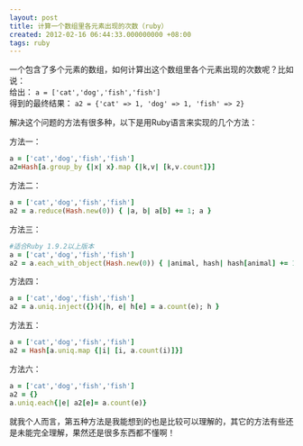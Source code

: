 ```yaml
---
layout: post
title: 计算一个数组里各元素出现的次数（ruby）
created: 2012-02-16 06:44:33.000000000 +08:00
tags: ruby
---
```


一个包含了多个元素的数组，如何计算出这个数组里各个元素出现的次数呢？比如说：  
给出： `a = ['cat','dog','fish','fish']`  
得到的最终结果： `a2 = {'cat' => 1, 'dog' => 1, 'fish' => 2}`

<!-- more -->

解决这个问题的方法有很多种，以下是用Ruby语言来实现的几个方法：

方法一：  
```ruby
a = ['cat','dog','fish','fish']
a2=Hash[a.group_by {|x| x}.map {|k,v| [k,v.count]}]
```

方法二：  
```ruby
a = ['cat','dog','fish','fish']
a2 = a.reduce(Hash.new(0)) { |a, b| a[b] += 1; a }
```

方法三：  
```ruby
#适合Ruby 1.9.2以上版本
a = ['cat','dog','fish','fish']
a2 = a.each_with_object(Hash.new(0)) { |animal, hash| hash[animal] += 1 } 
```

方法四：  
```ruby
a = ['cat','dog','fish','fish']
a2 = a.uniq.inject({}){|h, e| h[e] = a.count(e); h }
```

方法五：  
```ruby
a = ['cat','dog','fish','fish']
a2 = Hash[a.uniq.map {|i| [i, a.count(i)]}]
```

方法六：  
```ruby
a = ['cat','dog','fish','fish']
a2 = {}
a.uniq.each{|e| a2[e]= a.count(e)}
```

就我个人而言，第五种方法是我能想到的也是比较可以理解的，其它的方法有些还是未能完全理解，果然还是很多东西都不懂啊！
